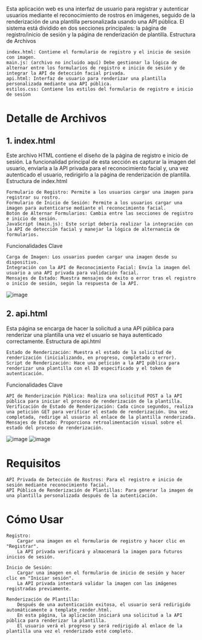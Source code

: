 Esta aplicación web es una interfaz de usuario para registrar y autenticar usuarios mediante el reconocimiento de rostros en imágenes, seguido de la renderización de una plantilla personalizada usando una API pública. El sistema está dividido en dos secciones principales: la página de registro/inicio de sesión y la página de renderización de plantilla.
Estructura de Archivos

    index.html: Contiene el formulario de registro y el inicio de sesión con imagen.
    main.js: (archivo no incluido aquí) Debe gestionar la lógica de alternar entre los formularios de registro e inicio de sesión y de integrar la API de detección facial privada.
    api.html: Interfaz de usuario para renderizar una plantilla personalizada mediante una API pública.
    estilos.css: Contiene los estilos del formulario de registro e inicio de sesion
# Detalle de Archivos
## 1. index.html

Este archivo HTML contiene el diseño de la página de registro e inicio de sesión. La funcionalidad principal de esta sección es capturar la imagen del usuario, enviarla a la API privada para el reconocimiento facial y, una vez autenticado el usuario, redirigirlo a la página de renderización de plantilla.
Estructura de index.html

    Formulario de Registro: Permite a los usuarios cargar una imagen para registrar su rostro.
    Formulario de Inicio de Sesión: Permite a los usuarios cargar una imagen para autenticarse mediante el reconocimiento facial.
    Botón de Alternar Formularios: Cambia entre las secciones de registro e inicio de sesión.
    JavaScript (main.js): Este script debería realizar la integración con la API de detección facial y manejar la lógica de alternancia de formularios.

Funcionalidades Clave

    Carga de Imagen: Los usuarios pueden cargar una imagen desde su dispositivo.
    Integración con la API de Reconocimiento Facial: Envía la imagen del usuario a una API privada para validación facial.
    Mensajes de Estado: Muestra mensajes de éxito o error tras el registro o inicio de sesión, según la respuesta de la API.
![image](https://github.com/user-attachments/assets/c1250cad-5cbe-4509-997c-1c0964e4667c)


## 2. api.html

Esta página se encarga de hacer la solicitud a una API pública para renderizar una plantilla una vez el usuario se haya autenticado correctamente.
Estructura de api.html

    Estado de Renderización: Muestra el estado de la solicitud de renderización (inicializando, en progreso, completado o error).
    Script de Renderización: Hace una petición a la API pública para renderizar una plantilla con el ID especificado y el token de autenticación.

Funcionalidades Clave

    API de Renderización Pública: Realiza una solicitud POST a la API pública para iniciar el proceso de renderización de la plantilla.
    Verificación de Estado de Renderización: Cada cinco segundos, realiza una petición GET para verificar el estado de renderización. Una vez completada, redirige al usuario al enlace de la plantilla renderizada.
    Mensajes de Estado: Proporciona retroalimentación visual sobre el estado del proceso de renderización.
![image](https://github.com/user-attachments/assets/8dfff434-8d93-4818-873a-d393f9725eed)
![image](https://github.com/user-attachments/assets/8712c7ed-abbd-495a-8600-254fce957da5)


# Requisitos

    API Privada de Detección de Rostros: Para el registro e inicio de sesión mediante reconocimiento facial.
    API Pública de Renderización de Plantillas: Para generar la imagen de una plantilla personalizada después de la autenticación.

# Cómo Usar

    Registro:
        Cargar una imagen en el formulario de registro y hacer clic en "Registrar".
        La API privada verificará y almacenará la imagen para futuros inicios de sesión.

    Inicio de Sesión:
        Cargar una imagen en el formulario de inicio de sesión y hacer clic en "Iniciar sesión".
        La API privada intentará validar la imagen con las imágenes registradas previamente.

    Renderización de Plantilla:
        Después de una autenticación exitosa, el usuario será redirigido automáticamente a template_render.html.
        En esta página, la aplicación iniciará una solicitud a la API pública para renderizar la plantilla.
        El usuario verá el progreso y será redirigido al enlace de la plantilla una vez el renderizado esté completo.
